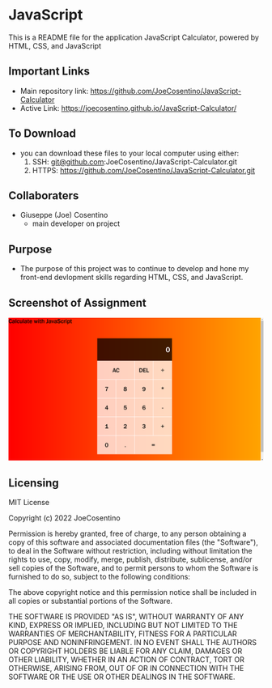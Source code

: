 # JavaScript 

This is a README file for the application JavaScript Calculator, powered by HTML, CSS, and JavaScript

## Important Links

* Main repository link: https://github.com/JoeCosentino/JavaScript-Calculator
* Active Link: https://joecosentino.github.io/JavaScript-Calculator/


## To Download

* you can download these files to your local computer using either:
    1. SSH: git@github.com:JoeCosentino/JavaScript-Calculator.git
    2. HTTPS: https://github.com/JoeCosentino/JavaScript-Calculator.git

## Collaboraters

* Giuseppe (Joe) Cosentino
    - main developer on project

## Purpose

* The purpose of this project was to continue to develop and hone my front-end devlopment skills regarding HTML, CSS, and JavaScript.

## Screenshot of Assignment

![image](./assets/images/SS.PNG)

## Licensing

MIT License

Copyright (c) 2022 JoeCosentino

Permission is hereby granted, free of charge, to any person obtaining a copy
of this software and associated documentation files (the "Software"), to deal
in the Software without restriction, including without limitation the rights
to use, copy, modify, merge, publish, distribute, sublicense, and/or sell
copies of the Software, and to permit persons to whom the Software is
furnished to do so, subject to the following conditions:

The above copyright notice and this permission notice shall be included in all
copies or substantial portions of the Software.

THE SOFTWARE IS PROVIDED "AS IS", WITHOUT WARRANTY OF ANY KIND, EXPRESS OR
IMPLIED, INCLUDING BUT NOT LIMITED TO THE WARRANTIES OF MERCHANTABILITY,
FITNESS FOR A PARTICULAR PURPOSE AND NONINFRINGEMENT. IN NO EVENT SHALL THE
AUTHORS OR COPYRIGHT HOLDERS BE LIABLE FOR ANY CLAIM, DAMAGES OR OTHER
LIABILITY, WHETHER IN AN ACTION OF CONTRACT, TORT OR OTHERWISE, ARISING FROM,
OUT OF OR IN CONNECTION WITH THE SOFTWARE OR THE USE OR OTHER DEALINGS IN THE
SOFTWARE.